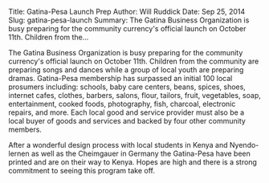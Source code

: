Title: Gatina-Pesa Launch Prep
Author: Will Ruddick
Date: Sep 25, 2014
Slug: gatina-pesa-launch
Summary: The Gatina Business Organization is busy preparing for the community currency's official launch on October 11th. Children from the...

The Gatina Business Organization is busy preparing for the community
currency's official launch on October 11th. Children from the community
are preparing songs and dances while a group of local youth are
preparing dramas. Gatina-Pesa membership has surpassed an initial 100
local prosumers including: schools, baby care centers, beans, spices,
shoes, internet cafes, clothes, barbers, salons, flour, tailors, fruit,
vegetables, soap, entertainment, cooked foods, photography, fish,
charcoal, electronic repairs, and more. Each local good and service
provider must also be a local buyer of goods and services and backed by
four other community members.

After a wonderful design process with local students in Kenya and
Nyendo-lernen as well as the Cheimgauer in Germany the Gatina-Pesa have
been printed and are on their way to Kenya. Hopes are high and there is
a strong commitment to seeing this program take off.


